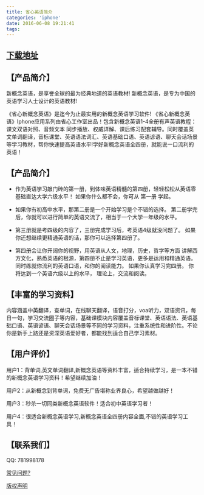 ```yaml
---
title: 省心英语简介
categories: 'iphone'
date: 2016-06-08 19:21:41
tags:
---
```

##  [下载地址](http://a.app.qq.com/o/simple.jsp?pkgname=com.xiaobin.ncenglish)
## 【产品简介】
新概念英语，是享誉全球的最为经典地道的英语教材!
新概念英语，是专为中国的英语学习人士设计的英语教材!

《省心新概念英语》是迄今为止最实用的新概念英语学习软件!
《省心新概念英语》Iphone应用系列由省心工作室出品！包含新概念英语1-4全册有声英语教程：课文双语对照、音频文本 同步播放、权威详解、课后练习配套辅导。同时覆盖英文单词翻译，音标课堂、英语语法词汇、英语基础口语、英语谚语、聊天会话场景等学习教材，帮你快速提高英语水平!学好新概念英语全四册，就能说一口流利的英语！

## 【产品简介】
* 作为英语学习敲门砖的第一册，到体味英语精髓的第四册，轻轻松松从英语零基础直达大学六级水平！
如果你什么都不会，你可从 第一册 学起。

* 如果你有初高中水平，那第二册是一个开始学习是个不错的选择。 
第二册学完后，你就可以进行简单的英语交流了，相当于一个大学一年级的水平。 

* 第三册就是考四级的内容了，三册完成学习后，考英语4级就没问题了。 
如果你还想继续更精通英语的话，那你可以选择第四册了。 

* 第四册会让你开阔你的视野，用英语从人文，地理，历史，哲学等方面 
讲解西方文化，熟悉英语的根源，第四册不止是学习英语，更多是运用和精通英语。同时练就你流利的英语口语，和你的阅读能力。 如果你认真学习完四册。 你将达到一个英语六级以上的水平， 理论上，交流和阅读。

## 【丰富的学习资料】
内容涵盖中英翻译，查单词，在线聊天翻译，语音打分，voa听力，双语资讯，每日一句，学习交流圈子等内容，基础课模块内容覆盖音标课堂、英语语法、英语基础口语、英语谚语、聊天会话场景等不同的学习资料，注重系统性和进阶性。不论你是新手上路还是资深英语爱好者，都能找到适合自己学习素材。

## 【用户评价】
用户1：背单词,英文单词翻译,新概念英语等资料丰富，适合持续学习，是一本不错的新概念英语学习资料！希望继续加油！

用户2：从新概念到背单词，免费无广告堪称业界良心，希望越做越好！

用户3：秒杀一切同类新概念英语软件！适合初中英语学习者！

用户4：很适合新概念英语学习,新概念英语全四册内容全面,不错的英语学习工具！

## 【联系我们】
QQ: 781998178

[常见问题?](https://xiaomiyang.github.io/shengxinhelp.html)

[版权声明](https://xiaomiyang.github.io/SXStatement.txt)